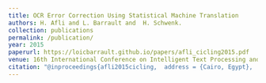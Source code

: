 ```yaml
---
title: OCR Error Correction Using Statistical Machine Translation
authors: H. Afli and L. Barrault and  H. Schwenk.
collection: publications
permalink: /publication/
year: 2015
paperurl: https://loicbarrault.github.io/papers/afli_cicling2015.pdf
venue: 16th International Conference on Intelligent Text Processing and Computational Linguistics (CICLing 2015).
citation: "@inproceedings{afli2015cicling,  address = {Cairo, Egypt},  author = {H. Afli and L. Barrault and  H. Schwenk.},  booktitle = {16th International Conference on Intelligent Text Processing and Computational Linguistics (CICLing 2015).},  category = {ACTI},  forme = {FullPaper},  month = {April},  project = {PACTE},  title = {OCR Error Correction Using Statistical Machine Translation},  url = {https://loicbarrault.github.io/papers/afli_cicling2015.pdf},  year = {2015} }  "
---
```

